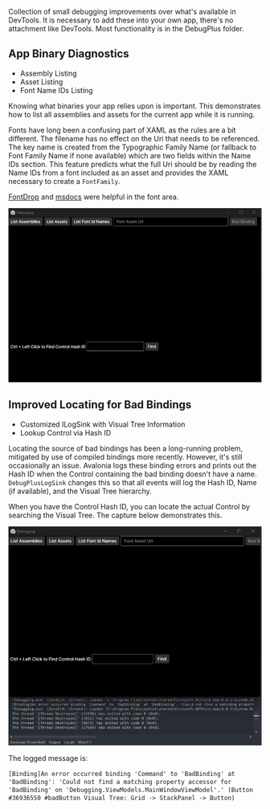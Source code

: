 Collection of small debugging improvements over what's available in DevTools. It is necessary to add these into your own app, there's no attachment like DevTools. Most functionality is in 
the DebugPlus folder.

## App Binary Diagnostics

* Assembly Listing
* Asset Listing
* Font Name IDs Listing

Knowing what binaries your app relies upon is important. This demonstrates how to list all assemblies and assets for the current app while it is running.

Fonts have long been a confusing part of XAML as the rules are a bit different. The filename has no effect on the Uri that needs to be referenced. The key name is created from 
the Typographic Family Name (or fallback to Font Family Name if none available) which are two fields within the Name IDs section. This feature predicts what the full Uri 
should be by reading the Name IDs from a font included as an asset and provides the XAML necessary to create a `FontFamily`.

[FontDrop](https://fontdrop.info/#/?darkmode=true) and [msdocs](https://learn.microsoft.com/en-us/typography/opentype/spec/name#name-ids) were helpful in the font area.

![Binary Diagnostics](Assets/assetScreenCapture.gif)

## Improved Locating for Bad Bindings

* Customized ILogSink with Visual Tree Information
* Lookup Control via Hash ID

Locating the source of bad bindings has been a long-running problem, mitigated by use of compiled bindings more recently. However, it's still occasionally an issue. Avalonia logs 
these binding errors and prints out the Hash ID when the Control containing the bad binding doesn't have a name. `DebugPlusLogSink` changes this so that all events will 
log the Hash ID, Name (if available), and the Visual Tree hierarchy.

When you have the Control Hash ID, you can locate the actual Control by searching the Visual Tree. The capture below demonstrates this.

![Bad Binding Lookup](Assets/logFindScreenCapture.gif)

The logged message is:
```
[Binding]An error occurred binding 'Command' to 'BadBinding' at 'BadBinding': 'Could not find a matching property accessor for 'BadBinding' on 'Debugging.ViewModels.MainWindowViewModel'.' (Button #36936550 #badButton Visual Tree: Grid -> StackPanel -> Button)
```
